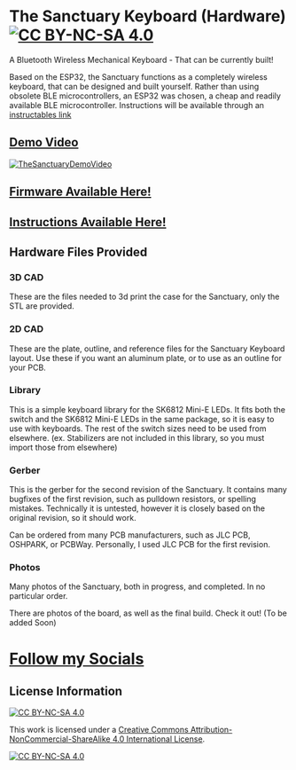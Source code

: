 # The Sanctuary Keyboard (Hardware) [![CC BY-NC-SA 4.0][cc-by-nc-sa-shield]][cc-by-nc-sa]
A Bluetooth Wireless Mechanical Keyboard - That can be currently built!

Based on the ESP32, the Sanctuary functions as a completely wireless keyboard, that can be designed and built yourself. Rather than using obsolete BLE microcontrollers, an ESP32 was chosen, a cheap and readily available BLE microcontroller. Instructions will be available through an [instructables link](https://www.instructables.com/ESP32-Bluetooth-Mechanical-Keyboard-the-Sanctuary/)

## [Demo Video](https://youtu.be/0jshQPa9tzA)
[![TheSanctuaryDemoVideo](https://img.youtube.com/vi/Mj67zJ9yEYU/0.jpg)](https://youtu.be/Mj67zJ9yEYU)

## [Firmware Available Here!](https://github.com/LegoRocket/Sanctuary-Keyboard-Firmware)

## [Instructions Available Here!](https://www.instructables.com/ESP32-Bluetooth-Mechanical-Keyboard-the-Sanctuary/)

## Hardware Files Provided

### 3D CAD
These are the files needed to 3d print the case for the Sanctuary, only the STL are provided.

### 2D CAD
These are the plate, outline, and reference files for the Sanctuary Keyboard layout. Use these if you want an aluminum plate, or to use as an outline for your PCB.

### Library
This is a simple keyboard library for the SK6812 Mini-E LEDs. It fits both the switch and the SK6812 Mini-E LEDs in the same package, so it is easy to use with keyboards. The rest of the switch sizes need to be used from elsewhere. (ex. Stabilizers are not included in this library, so you must import those from elsewhere)

### Gerber
This is the gerber for the second revision of the Sanctuary. It contains many bugfixes of the first revision, such as pulldown resistors, or spelling mistakes. Technically it is untested, however it is closely based on the original revision, so it should work.

Can be ordered from many PCB manufacturers, such as JLC PCB, OSHPARK, or PCBWay. Personally, I used JLC PCB for the first revision. 

### Photos
Many photos of the Sanctuary, both in progress, and completed. In no particular order.

There are photos of the board, as well as the final build. Check it out! (To be added Soon)

# [Follow my Socials](https://linktr.ee/Lego_Rocket)

## License Information
[![CC BY-NC-SA 4.0][cc-by-nc-sa-shield]][cc-by-nc-sa]

This work is licensed under a
[Creative Commons Attribution-NonCommercial-ShareAlike 4.0 International License][cc-by-nc-sa].

[![CC BY-NC-SA 4.0][cc-by-nc-sa-image]][cc-by-nc-sa]

[cc-by-nc-sa]: http://creativecommons.org/licenses/by-nc-sa/4.0/
[cc-by-nc-sa-image]: https://licensebuttons.net/l/by-nc-sa/4.0/88x31.png
[cc-by-nc-sa-shield]: https://img.shields.io/badge/License-CC%20BY--NC--SA%204.0-lightgrey.svg
